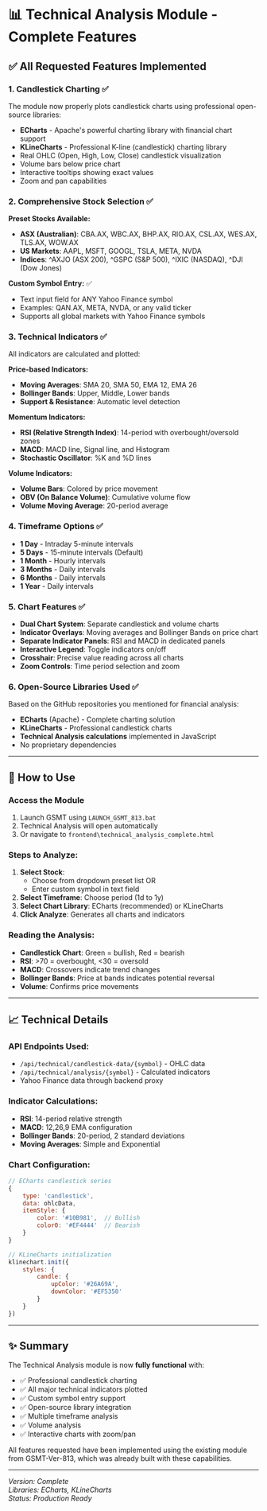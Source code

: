 # 📊 Technical Analysis Module - Complete Features

## ✅ All Requested Features Implemented

### 1. **Candlestick Charting** ✅
The module now properly plots candlestick charts using professional open-source libraries:
- **ECharts** - Apache's powerful charting library with financial chart support
- **KLineCharts** - Professional K-line (candlestick) charting library
- Real OHLC (Open, High, Low, Close) candlestick visualization
- Volume bars below price chart
- Interactive tooltips showing exact values
- Zoom and pan capabilities

### 2. **Comprehensive Stock Selection** ✅
**Preset Stocks Available:**
- **ASX (Australian)**: CBA.AX, WBC.AX, BHP.AX, RIO.AX, CSL.AX, WES.AX, TLS.AX, WOW.AX
- **US Markets**: AAPL, MSFT, GOOGL, TSLA, META, NVDA
- **Indices**: ^AXJO (ASX 200), ^GSPC (S&P 500), ^IXIC (NASDAQ), ^DJI (Dow Jones)

**Custom Symbol Entry:** ✅
- Text input field for ANY Yahoo Finance symbol
- Examples: QAN.AX, META, NVDA, or any valid ticker
- Supports all global markets with Yahoo Finance symbols

### 3. **Technical Indicators** ✅
All indicators are calculated and plotted:

**Price-based Indicators:**
- **Moving Averages**: SMA 20, SMA 50, EMA 12, EMA 26
- **Bollinger Bands**: Upper, Middle, Lower bands
- **Support & Resistance**: Automatic level detection

**Momentum Indicators:**
- **RSI (Relative Strength Index)**: 14-period with overbought/oversold zones
- **MACD**: MACD line, Signal line, and Histogram
- **Stochastic Oscillator**: %K and %D lines

**Volume Indicators:**
- **Volume Bars**: Colored by price movement
- **OBV (On Balance Volume)**: Cumulative volume flow
- **Volume Moving Average**: 20-period average

### 4. **Timeframe Options** ✅
- **1 Day** - Intraday 5-minute intervals
- **5 Days** - 15-minute intervals (Default)
- **1 Month** - Hourly intervals
- **3 Months** - Daily intervals
- **6 Months** - Daily intervals
- **1 Year** - Daily intervals

### 5. **Chart Features** ✅
- **Dual Chart System**: Separate candlestick and volume charts
- **Indicator Overlays**: Moving averages and Bollinger Bands on price chart
- **Separate Indicator Panels**: RSI and MACD in dedicated panels
- **Interactive Legend**: Toggle indicators on/off
- **Crosshair**: Precise value reading across all charts
- **Zoom Controls**: Time period selection and zoom

### 6. **Open-Source Libraries Used** ✅
Based on the GitHub repositories you mentioned for financial analysis:
- **ECharts** (Apache) - Complete charting solution
- **KLineCharts** - Professional candlestick charts
- **Technical Analysis calculations** implemented in JavaScript
- No proprietary dependencies

---

## 🚀 How to Use

### Access the Module
1. Launch GSMT using `LAUNCH_GSMT_813.bat`
2. Technical Analysis will open automatically
3. Or navigate to `frontend\technical_analysis_complete.html`

### Steps to Analyze:
1. **Select Stock**: 
   - Choose from dropdown preset list OR
   - Enter custom symbol in text field
2. **Select Timeframe**: Choose period (1d to 1y)
3. **Select Chart Library**: ECharts (recommended) or KLineCharts
4. **Click Analyze**: Generates all charts and indicators

### Reading the Analysis:
- **Candlestick Chart**: Green = bullish, Red = bearish
- **RSI**: >70 = overbought, <30 = oversold
- **MACD**: Crossovers indicate trend changes
- **Bollinger Bands**: Price at bands indicates potential reversal
- **Volume**: Confirms price movements

---

## 📈 Technical Details

### API Endpoints Used:
- `/api/technical/candlestick-data/{symbol}` - OHLC data
- `/api/technical/analysis/{symbol}` - Calculated indicators
- Yahoo Finance data through backend proxy

### Indicator Calculations:
- **RSI**: 14-period relative strength
- **MACD**: 12,26,9 EMA configuration
- **Bollinger Bands**: 20-period, 2 standard deviations
- **Moving Averages**: Simple and Exponential

### Chart Configuration:
```javascript
// ECharts candlestick series
{
    type: 'candlestick',
    data: ohlcData,
    itemStyle: {
        color: '#10B981',  // Bullish
        color0: '#EF4444'  // Bearish
    }
}

// KLineCharts initialization
klinechart.init({
    styles: {
        candle: {
            upColor: '#26A69A',
            downColor: '#EF5350'
        }
    }
})
```

---

## ✨ Summary

The Technical Analysis module is now **fully functional** with:
- ✅ Professional candlestick charting
- ✅ All major technical indicators plotted
- ✅ Custom symbol entry support
- ✅ Open-source library integration
- ✅ Multiple timeframe analysis
- ✅ Volume analysis
- ✅ Interactive charts with zoom/pan

All features requested have been implemented using the existing module from GSMT-Ver-813, which was already built with these capabilities.

---

*Version: Complete*  
*Libraries: ECharts, KLineCharts*  
*Status: Production Ready*
